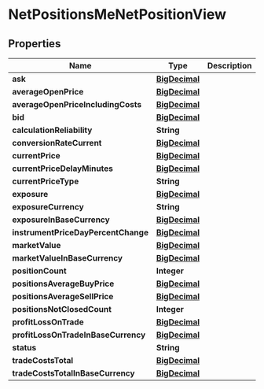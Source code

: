 # NetPositionsMeNetPositionView

## Properties
Name | Type | Description | Notes
------------ | ------------- | ------------- | -------------
**ask** | [**BigDecimal**](BigDecimal.md) |  |  [optional]
**averageOpenPrice** | [**BigDecimal**](BigDecimal.md) |  |  [optional]
**averageOpenPriceIncludingCosts** | [**BigDecimal**](BigDecimal.md) |  |  [optional]
**bid** | [**BigDecimal**](BigDecimal.md) |  |  [optional]
**calculationReliability** | **String** |  |  [optional]
**conversionRateCurrent** | [**BigDecimal**](BigDecimal.md) |  |  [optional]
**currentPrice** | [**BigDecimal**](BigDecimal.md) |  |  [optional]
**currentPriceDelayMinutes** | [**BigDecimal**](BigDecimal.md) |  |  [optional]
**currentPriceType** | **String** |  |  [optional]
**exposure** | [**BigDecimal**](BigDecimal.md) |  |  [optional]
**exposureCurrency** | **String** |  |  [optional]
**exposureInBaseCurrency** | [**BigDecimal**](BigDecimal.md) |  |  [optional]
**instrumentPriceDayPercentChange** | [**BigDecimal**](BigDecimal.md) |  |  [optional]
**marketValue** | [**BigDecimal**](BigDecimal.md) |  |  [optional]
**marketValueInBaseCurrency** | [**BigDecimal**](BigDecimal.md) |  |  [optional]
**positionCount** | **Integer** |  |  [optional]
**positionsAverageBuyPrice** | [**BigDecimal**](BigDecimal.md) |  |  [optional]
**positionsAverageSellPrice** | [**BigDecimal**](BigDecimal.md) |  |  [optional]
**positionsNotClosedCount** | **Integer** |  |  [optional]
**profitLossOnTrade** | [**BigDecimal**](BigDecimal.md) |  |  [optional]
**profitLossOnTradeInBaseCurrency** | [**BigDecimal**](BigDecimal.md) |  |  [optional]
**status** | **String** |  |  [optional]
**tradeCostsTotal** | [**BigDecimal**](BigDecimal.md) |  |  [optional]
**tradeCostsTotalInBaseCurrency** | [**BigDecimal**](BigDecimal.md) |  |  [optional]
